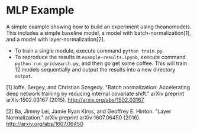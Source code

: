 # MLP Example

A simple example showing how to build an experiment using theanomodels.  This includes a simple baseline model, a model with batch-normalization[1], and a model with layer-normalization[2].

* To train a single module, execute command `python train.py`.  
* To reproduce the results in `example-results.ipynb`, execute command `python run_gridsearch.py`, and then go get some coffee. This will train 12 models sequentially and output the results into a new directory `output`.


[1] Ioffe, Sergey, and Christian Szegedy. "Batch normalization: Accelerating deep network training by reducing internal covariate shift." arXiv preprint arXiv:1502.03167 (2015). http://arxiv.org/abs/1502.03167

[2] Ba, Jimmy Lei, Jamie Ryan Kiros, and Geoffrey E. Hinton. "Layer Normalization." arXiv preprint arXiv:1607.06450 (2016). http://arxiv.org/abs/1607.06450
